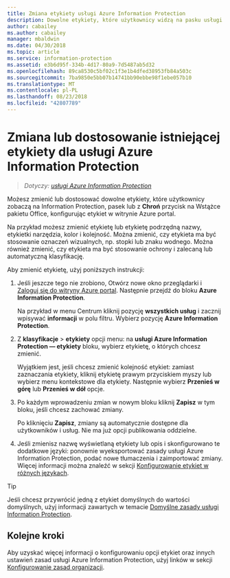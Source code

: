```yaml
---
title: Zmiana etykiety usługi Azure Information Protection
description: Dowolne etykiety, które użytkownicy widzą na pasku usługi Information Protection, możesz zmienić lub dostosować, konfigurując je w zasadach usługi Azure Information Protection.
author: cabailey
ms.author: cabailey
manager: mbaldwin
ms.date: 04/30/2018
ms.topic: article
ms.service: information-protection
ms.assetid: e3b6d95f-334b-4d17-80a9-7d5487ab5d32
ms.openlocfilehash: 89ca8530c5bf02c1f3e1b4dfed38953fb84a503c
ms.sourcegitcommit: 7ba9850e5bb07b14741bb90ebbe98f1ebe057b10
ms.translationtype: MT
ms.contentlocale: pl-PL
ms.lasthandoff: 08/23/2018
ms.locfileid: "42807789"
---
```

# <a name="how-to-change-or-customize-an-existing-label-for-azure-information-protection"></a>Zmiana lub dostosowanie istniejącej etykiety dla usługi Azure Information Protection

>*Dotyczy: [usługi Azure Information Protection](https://azure.microsoft.com/pricing/details/information-protection)*

Możesz zmienić lub dostosować dowolne etykiety, które użytkownicy zobaczą na Information Protection, pasek lub z **Chroń** przycisk na Wstążce pakietu Office, konfigurując etykiet w witrynie Azure portal.

Na przykład możesz zmienić etykietę lub etykietę podrzędną nazwy, etykietki narzędzia, kolor i kolejność. Można zmienić, czy etykieta ma być stosowanie oznaczeń wizualnych, np. stopki lub znaku wodnego. Można również zmienić, czy etykieta ma być stosowanie ochrony i zalecaną lub automatyczną klasyfikację.

Aby zmienić etykietę, użyj poniższych instrukcji:

1. Jeśli jeszcze tego nie zrobiono, Otwórz nowe okno przeglądarki i [Zaloguj się do witryny Azure portal](configure-policy.md#signing-in-to-the-azure-portal). Następnie przejdź do bloku **Azure Information Protection**. 
    
    Na przykład w menu Centrum kliknij pozycję **wszystkich usług** i zacznij wpisywać **informacji** w polu filtru. Wybierz pozycję **Azure Information Protection**.

2. Z **klasyfikacje** > **etykiety** opcji menu: na **usługi Azure Information Protection — etykiety** bloku, wybierz etykietę, o których chcesz zmienić.

    Wyjątkiem jest, jeśli chcesz zmienić kolejność etykiet: zamiast zaznaczania etykiety, kliknij etykietę prawym przyciskiem myszy lub wybierz menu kontekstowe dla etykiety. Następnie wybierz **Przenieś w górę** lub **Przenieś w dół** opcje.

3. Po każdym wprowadzeniu zmian w nowym bloku kliknij **Zapisz** w tym bloku, jeśli chcesz zachować zmiany.
    
    Po kliknięciu **Zapisz**, zmiany są automatycznie dostępne dla użytkowników i usług. Nie ma już opcji publikowania oddzielne.

4. Jeśli zmienisz nazwę wyświetlaną etykiety lub opis i skonfigurowano te dodatkowe języki: ponownie wyeksportować zasady usługi Azure Information Protection, podać nowe tłumaczenia i zaimportować zmiany. Więcej informacji można znaleźć w sekcji [Konfigurowanie etykiet w różnych językach](configure-policy-languages.md).

> [!TIP]
>Jeśli chcesz przywrócić jedną z etykiet domyślnych do wartości domyślnych, użyj informacji zawartych w temacie [Domyślne zasady usługi Information Protection](configure-policy-default.md).

## <a name="next-steps"></a>Kolejne kroki

Aby uzyskać więcej informacji o konfigurowaniu opcji etykiet oraz innych ustawień zasad usługi Azure Information Protection, użyj linków w sekcji [Konfigurowanie zasad organizacji](configure-policy.md#configuring-your-organizations-policy).



